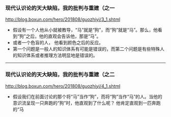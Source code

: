 ### 现代认识论的天大缺陷，我的批判与重建（之一
http://blog.boxun.com/hero/201808/guozhiyi/3_1.shtml
- 假设有一个人他从小就被教导，“马”就是“狗”，而“狗”就是“马”。那么，他看到“狗”之后，他的直观会告诉他，那是“马”。
- 或者一个色盲的人， 他看到颜色之后的反应。
- 第一个问题是一般人的知识体系有可能是错误的，而第二个问题是有些特殊人的知识体系或者推理方法明显地是错误的。
---
### 现代认识论的天大缺陷，我的批判与重建（之二
http://blog.boxun.com/hero/201808/guozhiyi/4_1.shtml
- 假设我们在前面讨论的那个将“马”当作“狗”，而将“狗”当作“马”的人。当他的意识流呈现一只奔跑的“狗”时，他直观到了什么呢？ 他肯定直观到一匹奔跑的“马